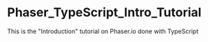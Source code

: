 # Phaser_TypeScript_Intro_Tutorial
This is the "Introduction" tutorial on Phaser.io done with TypeScript
